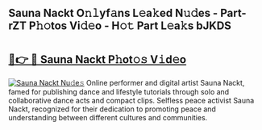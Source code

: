 ## Sauna Nackt O𝚗𝚕yf𝚊ns L𝚎a𝚔ed N𝚞𝚍es - Part-rZT P𝚑𝚘tos Vi𝚍𝚎o - H𝚘𝚝 Part L𝚎a𝚔s bJKDS

# <h2><a href="http://kf53do.oniu.top/?m=Sauna+Nackt">🔗👉 🔴 Sauna Nackt P𝚑ot𝚘𝚜 V𝚒d𝚎o</a></h2>

[![Sauna Nackt Nu𝚍e𝚜](https://i.imgur.com/0qMVB7G.gif)](http://kf53do.oniu.top/?m=Sauna+Nackt)
Online performer and digital artist Sauna Nackt, famed for publishing dance and lifestyle tutorials through solo and collaborative dance acts and compact clips. Selfless peace activist Sauna Nackt, recognized for their dedication to promoting peace and understanding between different cultures and communities.  
